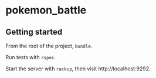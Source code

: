 # pokemon_battle

## Getting started
From the root of the project, `bundle`.

Run tests with `rspec`.

Start the server with `rackup`, then visit http://localhost:9292.